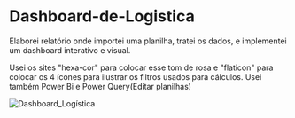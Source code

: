 # Dashboard-de-Logistica

Elaborei relatório onde importei uma planilha, tratei os dados, e implementei um dashboard interativo e visual.

Usei os sites "hexa-cor" para colocar esse tom de rosa e "flaticon" para colocar os 4 ícones para ilustrar os filtros usados para cálculos. 
Usei também Power Bi e Power Query(Editar planilhas)

![Dashboard_Logística](https://github.com/Dsaamorim/Dashboard-de-Logistica/blob/main/Dashboard%20de%20Log%C3%ADstica.gif)
